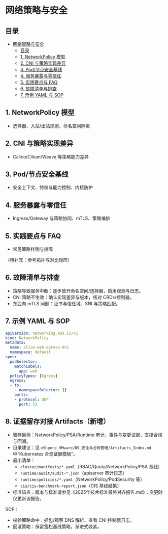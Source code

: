 # 网络策略与安全

## 目录

- [网络策略与安全](#网络策略与安全)
  - [目录](#目录)
  - [1. NetworkPolicy 模型](#1-networkpolicy-模型)
  - [2. CNI 与策略实现差异](#2-cni-与策略实现差异)
  - [3. Pod/节点安全基线](#3-pod节点安全基线)
  - [4. 服务暴露与零信任](#4-服务暴露与零信任)
  - [5. 实践要点与 FAQ](#5-实践要点与-faq)
  - [6. 故障清单与排查](#6-故障清单与排查)
  - [7. 示例 YAML 与 SOP](#7-示例-yaml-与-sop)

## 1. NetworkPolicy 模型

- 选择器、入站/出站规则、命名空间隔离

## 2. CNI 与策略实现差异

- Calico/Cilium/Weave 等策略能力差异

## 3. Pod/节点安全基线

- 安全上下文、特权与能力控制、内核防护

## 4. 服务暴露与零信任

- Ingress/Gateway 与策略协同、mTLS、策略编排

## 5. 实践要点与 FAQ

- 常见策略样例与排障

（待补充：参考拓扑与对比矩阵）

## 6. 故障清单与排查

- 策略导致服务中断：逐步放开命名空间/选择器，启用观测与日志。
- CNI 策略不生效：确认实现差异与版本，核对 CRDs/控制器。
- 东西向 mTLS 问题：证书与信任域、SNI 与策略匹配。

## 7. 示例 YAML 与 SOP

```yaml
apiVersion: networking.k8s.io/v1
kind: NetworkPolicy
metadata:
  name: allow-web-egress-dns
  namespace: default
spec:
  podSelector:
    matchLabels:
      app: web
  policyTypes: [Egress]
  egress:
  - to:
    - namespaceSelector: {}
    ports:
    - protocol: UDP
      port: 53
```

## 8. 证据留存对接 Artifacts（新增）

- 留存目标：NetworkPolicy/PSA/Runtime 审计、事件与变更证据，支撑合规与回溯。
- 目录建议：见 `vShpere_VMware/09_安全与合规管理/Artifacts_Index.md` 中“Kubernetes 合规证据模板”。
- 最小清单：
  - `cluster/manifests/*.yaml`（RBAC/Quota/NetworkPolicy/PSA 基线）
  - `runtime/audit/audit-*.json`（apiserver 审计日志）
  - `runtime/policies/*.yaml`（NetworkPolicy/PodSecurity 等）
  - `cis/cis-benchmark-report.json`（CIS 基线结果）
- 标准锚点：版本与标准请参见《2025年技术标准最终对齐报告.md》；变更时仅更新该报告。

SOP：

- 校验策略命中：抓包/观察 DNS 解析、查看 CNI 控制器日志。
- 回滚策略：保留宽松基线策略，渐进式收紧。
